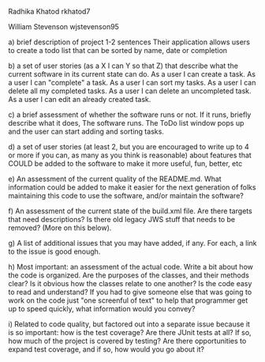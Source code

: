 Radhika Khatod rkhatod7

William Stevenson wjstevenson95


a) brief description of project 1-2 sentences
Their application allows users to create a todo list that can be sorted by name, date or completion

b) a set of user stories (as a X I can Y so that Z) that describe what the current software in its current state can do.
As a user I can create a task.
As a user I can "complete" a task.
As a user I can sort my tasks. 
As a user I can delete all my completed tasks.
As a user I can delete an uncompleted task.
As a user I can edit an already created task.

c) a brief assessment of whether the software runs or not. If it runs, briefly describe what it does,
The software runs. The ToDo list window pops up and the user can start adding and sorting tasks.

d) a set of user stories (at least 2, but you are encouraged to write up to 4 or more if you can, as many as you think is reasonable)
about features that COULD be added to the software to make it more useful, fun, better, etc



e) An assessment of the current quality of the README.md. 
What information could be added to make it easier for the next generation of folks maintaining this code to use the software, 
and/or maintain the software?

f) An assessment of the current state of the build.xml file. Are there targets that need descriptions? 
Is there old legacy JWS stuff that needs to be removed? (More on this below).

g)  A list of additional issues that you may have added, if any. For each, a link to the issue is good enough.

h) Most important: an assessment of the actual code. 
Write a bit about how the code is organized. 
Are the purposes of the classes, and their methods clear? 
Is it obvious how the classes relate to one another? 
Is the code easy to read and understand? 
If you had to give someone else that was going to work on the code just "one screenful of text" to help that programmer get up to speed quickly, what information would you convey?

i)  Related to code quality, but factored out into a separate issue because it is so important: how is the test coverage? Are there JUnit tests at all? If so, how much of the project is covered by testing? Are there opportunities to expand test coverage, and if so, how would you go about it?
